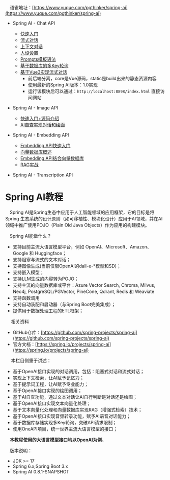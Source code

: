 
&emsp;语雀地址：[https://www.yuque.com/pgthinker/spring-ai](https://www.yuque.com/pgthinker/spring-ai)


- Spring AI - Chat API
  - [快速入门](doc/2.1%20快速入门.md)
  - [流式对话](doc/2.2.%20流式对话.md)
  - [上下文对话](doc/2.3.%20上下文对话.md)
  - [人设设置](doc/2.4.%20人设设置.md)
  - [Prompts模板语法](doc/2.5.%20Prompts模板语法.md)
  - [基于数据库的多Key轮询](doc/2.6.%20基于数据库的多Key轮询.md)
  - [基于Vue3实现流式对话](https://github.com/NingNing0111/spring-ai-zh-tutorial/tree/master/spring-ai-v1-stream-chat-demo)
    - 前后端分离，core是Vue源码，static是build出来的静态资源内容
    - 使用最新的Spring AI版本：1.0实现
    - 运行该模块后可以通过：`http://localhost:8898/index.html` 直接访问网站

- Spring AI - Image API
  - [快速入门+源码介绍](doc/3.1.%20快速入门.md)
  - [AI自查实现对话和绘画](doc/3.2.%20AI自查判断聊天还是绘图.md)

- Spring AI - Embedding API

  - [Embedding API快速入门](doc/4.1.%20快速入门.md)
  - [向量数据库概述](doc/4.2.%20向量数据库概述.md)
  - [Embedding API结合向量数据库](doc/4.3.%20嵌入API结合向量数据库.md)
  - [RAG实战](doc/4.4.%20RAG实战.md)

- Spring AI - Transcription API

# Spring AI教程

&emsp;Spring AI是Spring生态中应用于人工智能领域的应用框架，它的目标是将Spring 生态系统的设计原则（如可移植性、模块化设计）应用于AI领域，并在AI领域中推广使用POJO（Plain Old Java Objects）作为应用的构建模块。

&emsp;Spring AI能做什么？
- 支持目前主流大语言模型平台，例如 OpenAI、Microsoft、Amazon、Google 和 Huggingface；
- 支持阻塞与流式的文本对话；
- 支持图像生成(当前仅限OpenAI的dall-e-*模型和SD)；
- 支持嵌入模型；
- 支持LLM生成的内容转为POJO；
- 支持主流的向量数据库或平台：Azure Vector Search, Chroma, Milvus, Neo4j, PostgreSQL/PGVector, PineCone, Qdrant, Redis 和 Weaviate
- 支持函数调用
- 支持自动装配和启动器（与Spring Boot完美集成）；
- 提供用于数据处理工程的ETL框架；

&emsp; 相关资料

- GitHub仓库：[https://github.com/spring-projects/spring-ai](https://github.com/spring-projects/spring-ai)
- 官方文档：[https://spring.io/projects/spring-ai](https://spring.io/projects/spring-ai)

&emsp; 本栏目侧重于讲述：
- 基于OpenAI接口实现的对话调用，包括：阻塞式对话和流式对话；
- 实现上下文检索，让AI赋予记忆力；
- 基于提示词工程，让AI赋予专业能力；
- 基于OpenAI接口实现的绘图调用；
- 基于AI自查功能，通过文本对话让AI自行判断是对话还是绘图；
- 基于OpenAI接口实现文本向量化处理；
- 基于文本向量化处理和向量数据库实现RAG（增强式检索）技术；
- 基于OpenAI接口实现音频转录功能，赋予AI语音对话能力；
- 基于数据库存储实现多Key轮询，突破API请求限制；
- 使用OneAPI项目，统一世界主流大语言模型的接口；

&emsp;**本教程使用的大语言模型接口均以OpenAI为例**。

&emsp;版本说明：

- JDK >= 17
- Spring 6.x;Spring Boot 3.x
- Spring AI 0.8.1-SNAPSHOT

